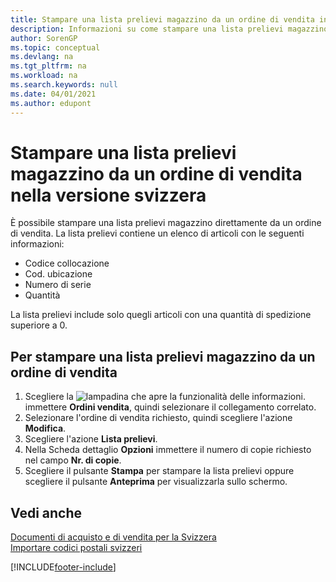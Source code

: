 ```yaml
---
title: Stampare una lista prelievi magazzino da un ordine di vendita in Svizzera
description: Informazioni su come stampare una lista prelievi magazzino direttamente da un ordine di vendita nella versione svizzera di Business Central.
author: SorenGP
ms.topic: conceptual
ms.devlang: na
ms.tgt_pltfrm: na
ms.workload: na
ms.search.keywords: null
ms.date: 04/01/2021
ms.author: edupont
---
```

# <a name="print-an-inventory-picking-list-from-a-sales-order-in-the-swiss-version" />Stampare una lista prelievi magazzino da un ordine di vendita nella versione svizzera

È possibile stampare una lista prelievi magazzino direttamente da un ordine di vendita. La lista prelievi contiene un elenco di articoli con le seguenti informazioni:  

- Codice collocazione  
- Cod. ubicazione  
- Numero di serie  
- Quantità  

La lista prelievi include solo quegli articoli con una quantità di spedizione superiore a 0.  

## <a name="to-print-an-inventory-picking-list-from-a-sales-order" />Per stampare una lista prelievi magazzino da un ordine di vendita

1. Scegliere la ![lampadina che apre la funzionalità delle informazioni.](../../media/ui-search/search_small.png "Informazioni sull'operazione che si desidera eseguire") immettere **Ordini vendita**, quindi selezionare il collegamento correlato.  
2. Selezionare l'ordine di vendita richiesto, quindi scegliere l'azione **Modifica**.  
3. Scegliere l'azione **Lista prelievi**.  
4. Nella Scheda dettaglio **Opzioni** immettere il numero di copie richiesto nel campo **Nr. di copie**.  
5. Scegliere il pulsante **Stampa** per stampare la lista prelievi oppure scegliere il pulsante **Anteprima** per visualizzarla sullo schermo.  

## <a name="see-also" />Vedi anche

[Documenti di acquisto e di vendita per la Svizzera](swiss-purchase-documents-and-sales-documents.md)  
[Importare codici postali svizzeri](how-to-import-swiss-post-codes.md)  


[!INCLUDE[footer-include](../../includes/footer-banner.md)]
